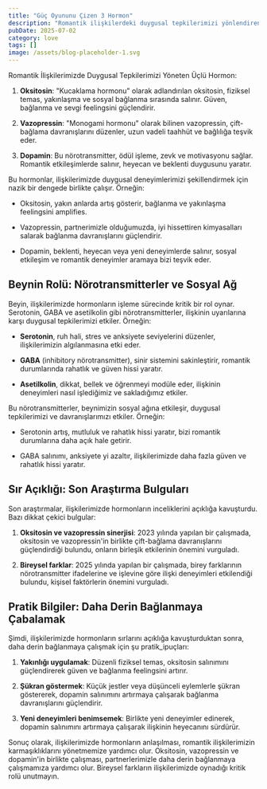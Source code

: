 ```yaml
---
title: "Güç Oyununu Çizen 3 Hormon"
description: "Romantik ilişkilerdeki duygusal tepkilerimizi yönlendiren üç hormonlu trio ile tanışın."
pubDate: 2025-07-02
category: love
tags: []
image: /assets/blog-placeholder-1.svg
---
```


Romantik İlişkilerimizde Duygusal Tepkilerimizi Yöneten Üçlü Hormon:

1. **Oksitosin**: "Kucaklama hormonu" olarak adlandırılan oksitosin, fiziksel temas, yakınlaşma ve sosyal bağlanma sırasında salınır. Güven, bağlanma ve sevgi feelingsini güçlendirir.

2. **Vazopressin**: "Monogami hormonu" olarak bilinen vazopressin, çift-bağlama davranışlarını düzenler, uzun vadeli taahhüt ve bağlılığa teşvik eder.

3. **Dopamin**: Bu nörotransmitter, ödül işleme, zevk ve motivasyonu sağlar. Romantik etkileşimlerde salınır, heyecan ve beklenti duygusunu yaratır.

Bu hormonlar, ilişkilerimizde duygusal deneyimlerimizi şekillendirmek için nazik bir dengede birlikte çalışır. Örneğin:

* Oksitosin, yakın anlarda artış gösterir, bağlanma ve yakınlaşma feelingsini amplifies.

* Vazopressin, partnerimizle olduğumuzda, iyi hissettiren kimyasalları salarak bağlanma davranışlarını güçlendirir.

* Dopamin, beklenti, heyecan veya yeni deneyimlerde salınır, sosyal etkileşim ve romantik deneyimler aramaya bizi teşvik eder.

## Beynin Rolü: Nörotransmitterler ve Sosyal Ağ

Beyin, ilişkilerimizde hormonların işleme sürecinde kritik bir rol oynar. Serotonin, GABA ve asetilkolin gibi nörotransmitterler, ilişkinin uyarılarına karşı duygusal tepkilerimizi etkiler. Örneğin:

* **Serotonin**, ruh hali, stres ve anksiyete seviyelerini düzenler, ilişkilerimizin algılanmasına etki eder.

* **GABA** (inhibitory nörotransmitter), sinir sistemini sakinleştirir, romantik durumlarında rahatlık ve güven hissi yaratır.

* **Asetilkolin**, dikkat, bellek ve öğrenmeyi modüle eder, ilişkinin deneyimleri nasıl işlediğimiz ve sakladığımız etkiler.

Bu nörotransmitterler, beynimizin sosyal ağına etkileşir, duygusal tepkilerimizi ve davranışlarımızı etkiler. Örneğin:

* Serotonin artış, mutluluk ve rahatlık hissi yaratır, bizi romantik durumlarına daha açık hale getirir.

* GABA salınımı, anksiyete yi azaltır, ilişkilerimizde daha fazla güven ve rahatlık hissi yaratır.

## Sır Açıklığı: Son Araştırma Bulguları

Son araştırmalar, ilişkilerimizde hormonların inceliklerini açıklığa kavuşturdu. Bazı dikkat çekici bulgular:

1. **Oksitosin ve vazopressin sinerjisi**: 2023 yılında yapılan bir çalışmada, oksitosin ve vazopressin'in birlikte çift-bağlama davranışlarını güçlendirdiği bulundu, onların birleşik etkilerinin önemini vurguladı.

3. **Bireysel farklar**: 2025 yılında yapılan bir çalışmada, birey farklarının nörotransmitter ifadelerine ve işlevine göre ilişki deneyimleri etkilendiği bulundu, kişisel faktörlerin önemini vurguladı.

## Pratik Bilgiler: Daha Derin Bağlanmaya Çabalamak

Şimdi, ilişkilerimizde hormonların sırlarını açıklığa kavuşturduktan sonra, daha derin bağlanmaya çalışmak için şu pratik_ipuçları:

1. **Yakınlığı uygulamak**: Düzenli fiziksel temas, oksitosin salınımını güçlendirerek güven ve bağlanma feelingsini artırır.

2. **Şükran göstermek**: Küçük jestler veya düşünceli eylemlerle şükran göstererek, dopamin salınımını artırmaya çalışarak bağlanma davranışlarını güçlendirir.

3. **Yeni deneyimleri benimsemek**: Birlikte yeni deneyimler edinerek, dopamin salınımını artırmaya çalışarak ilişkinin heyecanını sürdürür.

Sonuç olarak, ilişkilerimizde hormonların anlaşılması, romantik ilişkilerimizin karmaşıklıklarını yönetmemize yardımcı olur. Oksitosin, vazopressin ve dopamin'in birlikte çalışması, partnerlerimizle daha derin bağlanmaya çalışmamıza yardımcı olur. Bireysel farkların ilişkilerimizde oynadığı kritik rolü unutmayın.